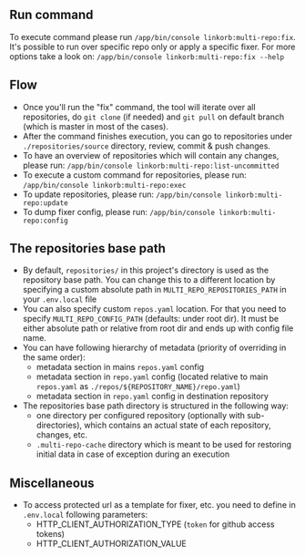 ## Run command
To execute command please run `/app/bin/console linkorb:multi-repo:fix`. It's possible to run over specific repo only or apply a specific fixer. For more options take a look on: `/app/bin/console linkorb:multi-repo:fix --help`

## Flow
* Once you'll run the "fix" command, the tool will iterate over all repositories, do `git clone` (if needed) and `git pull` on default branch (which is master in most of the cases).
* After the command finishes execution, you can go to repositories under `./repositories/source` directory, review, commit & push changes.
* To have an overview of repositories which will contain any changes, please run: `/app/bin/console linkorb:multi-repo:list-uncommitted`
* To execute a custom command for repositories, please run: `/app/bin/console linkorb:multi-repo:exec`
* To update repositories, please run: `/app/bin/console linkorb:multi-repo:update`
* To dump fixer config, please run: `/app/bin/console linkorb:multi-repo:config`

## The repositories base path
* By default, `repositories/` in this project's directory is used as the repository base path.
  You can change this to a different location by specifying a custom absolute path in `MULTI_REPO_REPOSITORIES_PATH` in your `.env.local` file
* You can also specify custom `repos.yaml` location. For that you need to specify `MULTI_REPO_CONFIG_PATH` (defaults: under root dir).
  It must be either absolute path or relative from root dir and ends up with config file name.
* You can have following hierarchy of metadata (priority of overriding in the same order):
  * metadata section in mains `repos.yaml` config
  * metadata section in `repo.yaml` config (located relative to main `repos.yaml` as `./repos/${REPOSITORY_NAME}/repo.yaml`)
  * metadata section in `repo.yaml` config in destination repository
* The repositories base path directory is structured in the following way:
  * one directory per configured repository (optionally with sub-directories), which contains an actual state of each repository, changes, etc.
  * `.multi-repo-cache` directory which is meant to be used for restoring initial data in case of exception during an execution

## Miscellaneous
* To access protected url as a template for fixer, etc. you need to define in `.env.local` following parameters:
    * HTTP_CLIENT_AUTHORIZATION_TYPE (`token` for github access tokens)
    * HTTP_CLIENT_AUTHORIZATION_VALUE

